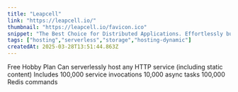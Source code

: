 ```yaml
---
title: "Leapcell"
link: "https://leapcell.io/"
thumbnail: "https://leapcell.io/favicon.ico"
snippet: "The Best Choice for Distributed Applications. Effortlessly build, deploy, and scale your code with Leapcell. Our platform offers seamless integration with Serverless Redis, Pub/Sub, and advanced Workflow Management, giving you complete control and flexibility for your distributed systems. Experience unparalleled efficiency and reliability as you manage your applications with ease."
tags: ["hosting","serverless","storage","hosting-dynamic"]
createdAt: 2025-03-28T13:51:44.863Z
---
```

Free Hobby Plan
Can serverlessly host any HTTP service (including static content)
Includes 100,000 service invocations
10,000 async tasks
100,000 Redis commands
